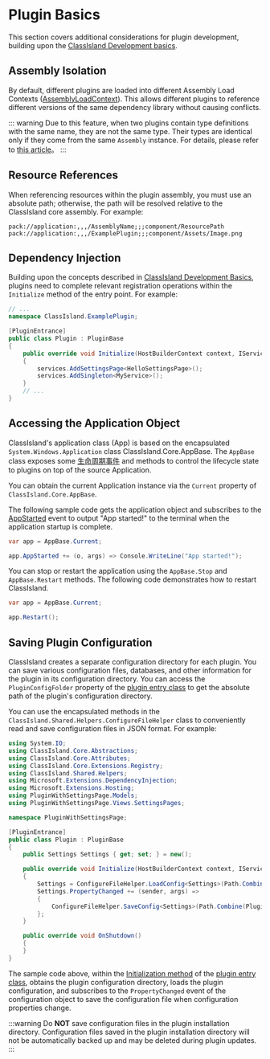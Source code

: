 # Plugin Basics

This section covers additional considerations for plugin development, building upon the [ClassIsland Development basics](../basics.md).

## Assembly Isolation

By default, different plugins are loaded into different Assembly Load Contexts ([AssemblyLoadContext](https://learn.microsoft.com/zh-cn/dotnet/core/dependency-loading/understanding-assemblyloadcontext)). This allows different plugins to reference different versions of the same dependency library without causing conflicts.

::: warning
Due to this feature, when two plugins contain type definitions with the same name, they are not the same type. Their types are identical only if they come from the same `Assembly` instance. For details, please refer to [this article](https://learn.microsoft.com/zh-cn/dotnet/core/dependency-loading/understanding-assemblyloadcontext#type-conversion-issues)。
:::

## Resource References

When referencing resources within the plugin assembly, you must use an absolute path; otherwise, the path will be resolved relative to the ClassIsland core assembly. For example:

``` plaintext
pack://application:,,,/AssemblyName;;;component/ResourcePath
pack://application:,,,/ExamplePlugin;;;component/Assets/Image.png
```

## Dependency Injection

Building upon the concepts described in [ClassIsland Development Basics](../basics.md#依赖注入), plugins need to complete relevant registration operations within the `Initialize` method of the entry point. For example:

```csharp
// ...
namespace ClassIsland.ExamplePlugin;

[PluginEntrance]
public class Plugin : PluginBase
{
    public override void Initialize(HostBuilderContext context, IServiceCollection services)
    {
        services.AddSettingsPage<HelloSettingsPage>();
        services.AddSingleton<MyService>();
    }
    // ...
}
```

## Accessing the Application Object

ClassIsland's application class (App) is based on the encapsulated `System.Windows.Application` class ClassIsland.Core.AppBase. The `AppBase` class exposes some [生命周期事件](../events.md#应用生命周期事件) and methods to control the lifecycle state to plugins on top of the source Application.

You can obtain the current Application instance via the `Current` property of `ClassIsland.Core.AppBase`.

The following sample code gets the application object and subscribes to the [AppStarted](../events.md#应用启动完成-appstarted) event to output "App started!" to the terminal when the application startup is complete.

``` csharp
var app = AppBase.Current;

app.AppStarted += (o, args) => Console.WriteLine("App started!");
```

You can stop or restart the application using the `AppBase.Stop` and `AppBase.Restart` methods. The following code demonstrates how to restart ClassIsland.

``` csharp
var app = AppBase.Current;

app.Restart();
```

## Saving Plugin Configuration

ClassIsland creates a separate configuration directory for each plugin. You can save various configuration files, databases, and other information for the plugin in its configuration directory. You can access the `PluginConfigFolder` property of the [plugin entry class](./plugin-base.md) to get the absolute path of the plugin's configuration directory.

You can use the encapsulated methods in the `ClassIsland.Shared.Helpers.ConfigureFileHelper` class to conveniently read and save configuration files in JSON format. For example:

``` csharp title="Plugin.cs"
using System.IO;
using ClassIsland.Core.Abstractions;
using ClassIsland.Core.Attributes;
using ClassIsland.Core.Extensions.Registry;
using ClassIsland.Shared.Helpers;
using Microsoft.Extensions.DependencyInjection;
using Microsoft.Extensions.Hosting;
using PluginWithSettingsPage.Models;
using PluginWithSettingsPage.Views.SettingsPages;

namespace PluginWithSettingsPage;

[PluginEntrance]
public class Plugin : PluginBase
{
    public Settings Settings { get; set; } = new();

    public override void Initialize(HostBuilderContext context, IServiceCollection services)
    {
        Settings = ConfigureFileHelper.LoadConfig<Settings>(Path.Combine(PluginConfigFolder, "Settings.json"));  // 加载配置文件
        Settings.PropertyChanged += (sender, args) =>
        {
            ConfigureFileHelper.SaveConfig<Settings>(Path.Combine(PluginConfigFolder, "Settings.json"), Settings);  // 保存配置文件
        };
    }

    public override void OnShutdown()
    {
    }
}
```

The sample code above, within the [Initialization method](./plugin-base.md#初始化方法) of the [plugin entry class](./plugin-base.md), obtains the plugin configuration directory, loads the plugin configuration, and subscribes to the `PropertyChanged` event of the configuration object to save the configuration file when configuration properties change.

:::warning
Do **NOT** save configuration files in the plugin installation directory. Configuration files saved in the plugin installation directory will not be automatically backed up and may be deleted during plugin updates.
:::
